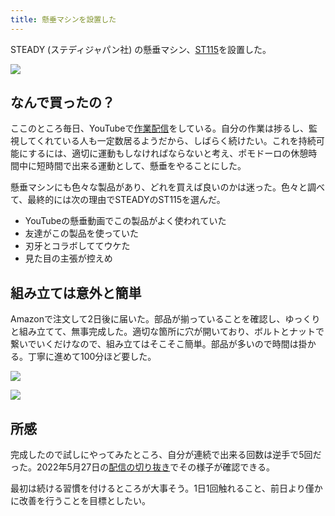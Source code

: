 ```yaml
---
title: 懸垂マシンを設置した
---
```

STEADY (ステディジャパン社) の懸垂マシン、[ST115](https://www.amazon.co.jp/dp/B09K3QQBKH)を設置した。

![](https://lh4.googleusercontent.com/cgPQD_9At2GmiP4c1_9pr0Pa50YSI3GNbiKFiTISVnTSSdwaQWfBcJSmev1_9HYD1B9ZeWaI1OWCa5g4rl73rN2JfFPsOCPX_lzeQzAPi3fldFpNj0S04L9jWY5ZU8Mz3pz37_Up9LHqZ1TWZughOrVfPevnKZTQWY7g819j0As8jIMcdGYlLIPp0GQs)

なんで買ったの？
--------

ここのところ毎日、YouTubeで[作業配信](https://www.youtube.com/c/r7kamura)をしている。自分の作業は捗るし、監視してくれている人も一定数居るようだから、しばらく続けたい。これを持続可能にするには、適切に運動もしなければならないと考え、ポモドーロの休憩時間中に短時間で出来る運動として、懸垂をやることにした。

懸垂マシンにも色々な製品があり、どれを買えば良いのかは迷った。色々と調べて、最終的には次の理由でSTEADYのST115を選んだ。

*   YouTubeの懸垂動画でこの製品がよく使われていた
*   友達がこの製品を使っていた
*   刃牙とコラボしててウケた
*   見た目の主張が控えめ

組み立ては意外と簡単
----------

Amazonで注文して2日後に届いた。部品が揃っていることを確認し、ゆっくりと組み立てて、無事完成した。適切な箇所に穴が開いており、ボルトとナットで繋いでいくだけなので、組み立てはそこそこ簡単。部品が多いので時間は掛かる。丁寧に進めて100分ほど要した。

![](https://lh4.googleusercontent.com/kR0iv63h14JMcGYUvRjNppGmioT2pm_aQOK3paVhNk5HZNfMRVxdzUW9wdKn2kt10Z7hh_oRAZ-gTNshUi4DBBMq_b_uuEuEmnsItJKFrdk0stFhEQBc5KcLK7XRLW1Te3j3g0EsZu8A8_Of06YznW1hVHl73DDcKdpdpNUa9j-dFlB-j0eLYt9ol7bZ)

![](https://lh3.googleusercontent.com/7fVXNn5jOCpy4ZM0D_Vjn4z6NW9jW6Yodvo3KSoRD7xsOTLIbNLXyvApnmYQkgCxcq5jnYTBvoSjE9U1bCSC5k0rcHd1AiHrur2sWEfylEPYzvv_ddPIIhKl-H9GUJ7BEogcnfHMUGthDuCJ9_FNELfSdjb-bD1NApY-GAqENOOd2QosgDrReKZgLmkn)

所感
--

完成したので試しにやってみたところ、自分が連続で出来る回数は逆手で5回だった。2022年5月27日の[配信の切り抜き](https://www.youtube.com/clip/Ugkxy2NXpdlfZF0kT9s-MoCOrbB1wpWEryK9)でその様子が確認できる。

最初は続ける習慣を付けるところが大事そう。1日1回触れること、前日より僅かに改善を行うことを目標としたい。
